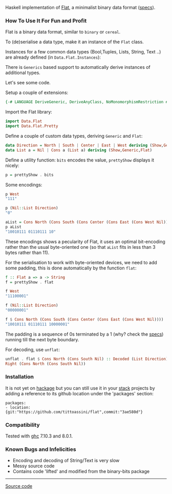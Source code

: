 
Haskell implementation of [Flat](http://quid2.org), a minimalist binary data format ([specs](http://quid2.org/docs/Flat.pdf)).

### How To Use It For Fun and Profit

Flat is a binary data format, similar to `binary` or `cereal`.

To (de)serialise a data type, make it an instance of the `Flat` class.

Instances for a few common data types (Bool,Tuples, Lists, String, Text ..) are already defined (in `Data.Flat.Instances`):

There is `Generics` based support to automatically derive instances of additional types.

Let's see some code.

Setup a couple of extensions:

```haskell
{-# LANGUAGE DeriveGeneric, DeriveAnyClass, NoMonomorphismRestriction #-}
```

Import the Flat library:

```haskell
import Data.Flat
import Data.Flat.Pretty
```

Define a couple of custom data types, deriving `Generic` and `Flat`:

```haskell
data Direction = North | South | Center | East | West deriving (Show,Generic,Flat)
data List a = Nil | Cons a (List a) deriving (Show,Generic,Flat)
```

Define a utility function: `bits` encodes the value, `prettyShow` displays it nicely:

```haskell
p = prettyShow . bits
```

Some encodings:

```haskell
p West
"111"
```

```haskell
p (Nil::List Direction)
"0"
```

```haskell
aList = Cons North (Cons South (Cons Center (Cons East (Cons West Nil))))
p aList
"10010111 01110111 10"
```

These encodings shows a pecularity of Flat, it uses an optimal bit-encoding rather than the usual byte-oriented one (so that `aList` fits in less than 3 bytes rather than 11).

For the serialisation to work with byte-oriented devices, we need to add some padding, this is done automatically by the function `flat`:

```haskell
f :: Flat a => a -> String
f = prettyShow . flat
```

```haskell
f West
"11100001"
```

```haskell
f (Nil::List Direction)
"00000001"
```

```haskell
f $ Cons North (Cons South (Cons Center (Cons East (Cons West Nil))))
"10010111 01110111 10000001"
```

The padding is a sequence of 0s terminated by a 1 (why? check the [specs](http://quid2.org/docs/Flat.pdf)) running till the next byte boundary.

For decoding, use `unflat`:

```haskell
unflat . flat $ Cons North (Cons South Nil) :: Decoded (List Direction)
Right (Cons North (Cons South Nil))
```

### Installation

It is not yet on [hackage](https://hackage.haskell.org/) but you can still use it in your [stack](https://docs.haskellstack.org/en/stable/README/) projects by adding a reference to its github location under the 'packages' section:

````
packages:
- location: {git:"https://github.com/tittoassini/flat",commit:"3ae580d"}
````

### Compatibility

Tested with [ghc](https://www.haskell.org/ghc/) 7.10.3 and 8.0.1.

### Known Bugs and Infelicities

* Encoding and decoding of String/Text is very slow
* Messy source code
* Contains code 'lifted' and modified from the binary-bits package

-----
[Source code](https://github.com/tittoassini/flat/blob/master/src/README.lhs)
